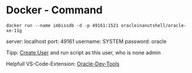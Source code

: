 # Docker - Command

``` docker
docker run --name imbissdb -d -p 49161:1521 oracleinanutshell/oracle-xe-11g
```

server: localhost
port: 49161
username: SYSTEM 
password: oracle 


Tipp: [Create User]("https://docs.oracle.com/cd/B19306_01/server.102/b14200/statements_8003.htm") and run script as this user, who is none admin

Helpfull VS-Code-Extension: [Oracle-Dev-Tools](https://marketplace.visualstudio.com/items?itemName=Oracle.oracledevtools)
